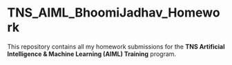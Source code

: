 # TNS_AIML_BhoomiJadhav_Homework


This repository contains all my homework submissions for the **TNS Artificial Intelligence & Machine Learning (AIML) Training** program.  

